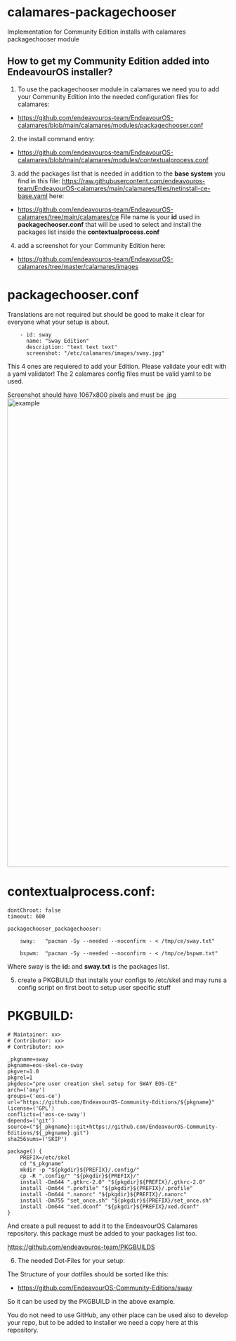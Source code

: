# calamares-packagechooser
Implementation for Community Edition installs with calamares packagechooser module

## How to get my Community Edition added into EndeavourOS installer?

1. To use the packagechooser module in calamares we need you to add your Community Edition into the needed configuration files for calamares:
* https://github.com/endeavouros-team/EndeavourOS-calamares/blob/main/calamares/modules/packagechooser.conf

2. the install command entry:
* https://github.com/endeavouros-team/EndeavourOS-calamares/blob/main/calamares/modules/contextualprocess.conf

3. add the packages list that is needed in addition to the **base system** you find in this file: 
https://raw.githubusercontent.com/endeavouros-team/EndeavourOS-calamares/main/calamares/files/netinstall-ce-base.yaml 
here:
* https://github.com/endeavouros-team/EndeavourOS-calamares/tree/main/calamares/ce
File name is your **id** used in **packagechooser.conf** that will be used to select and install the packages list inside the **contextualprocess.conf**

4. add a screenshot for your Community Edition here:
* https://github.com/endeavouros-team/EndeavourOS-calamares/tree/master/calamares/images

# packagechooser.conf

Translations are not required  but should be good to make it clear for everyone what your setup is about.

```
    - id: sway
      name: "Sway Edition"
      description: "text text text"
      screenshot: "/etc/calamares/images/sway.jpg"
 ```

This 4 ones are requiered to add your Edition. Please validate your edit with a yaml validator! The 2 calamares config files must be valid yaml to be used.

Screenshot should have 1067x800 pixels and must be .jpg
<img src="https://raw.githubusercontent.com/endeavouros-team/EndeavourOS-calamares/main/calamares/images/community.jpg" alt="example" width="1067"/>

# contextualprocess.conf:

```
dontChroot: false
timeout: 600

packagechooser_packagechooser:

    sway:   "pacman -Sy --needed --noconfirm - < /tmp/ce/sway.txt"
    
    bspwm:  "pacman -Sy --needed --noconfirm - < /tmp/ce/bspwm.txt"
```
   
 
 Where sway is the **id:** and **sway.txt** is the packages list.
 
5. create a PKGBUILD that installs your configs to /etc/skel and may runs a config script on first boot to setup user specific stuff

# PKGBUILD:
```
# Maintainer: xx>
# Contributor: xx>
# Contributor: xx>

_pkgname=sway
pkgname=eos-skel-ce-sway
pkgver=1.0
pkgrel=1
pkgdesc="pre user creation skel setup for SWAY EOS-CE"
arch=('any')
groups=('eos-ce')
url="https://github.com/EndeavourOS-Community-Editions/${pkgname}"
license=('GPL')
conflicts=('eos-ce-sway')
depends=('git')
source=("${_pkgname}::git+https://github.com/EndeavourOS-Community-Editions/${_pkgname}.git")
sha256sums=('SKIP')

package() {
    PREFIX=/etc/skel
    cd "$_pkgname"
    mkdir -p "${pkgdir}${PREFIX}/.config/"
    cp -R ".config/" "${pkgdir}${PREFIX}/"
    install -Dm644 ".gtkrc-2.0" "${pkgdir}${PREFIX}/.gtkrc-2.0"
    install -Dm644 ".profile" "${pkgdir}${PREFIX}/.profile"
    install -Dm644 ".nanorc" "${pkgdir}${PREFIX}/.nanorc"
    install -Dm755 "set_once.sh" "${pkgdir}${PREFIX}/set_once.sh"
    install -Dm644 "xed.dconf" "${pkgdir}${PREFIX}/xed.dconf"
}
```
And create a pull request to add it to the EndeavourOS Calamares repository. this package must be added to your packages list too.

https://github.com/endeavouros-team/PKGBUILDS

6. The needed Dot-Files for your setup:

The Structure of your dotfiles should be sorted like this:

* https://github.com/EndeavourOS-Community-Editions/sway

So it can be used by the PKGBUILD in the above example.

You do not need to use GitHub, any other place can be used also to develop your repo, but to be added to installer we need a copy here at this repository.
